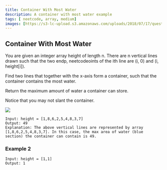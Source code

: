 ```yaml
---
title: Container With Most Water
description: A container with most water example
tags: [ neetcode, array, medium]
images: [https://s3-lc-upload.s3.amazonaws.com/uploads/2018/07/17/question_11.jpg]
---
```




## Container With Most Water

You are given an integer array height of length n. There are n vertical lines drawn such that the two endp, neetcodeoints of the ith line are (i, 0) and (i, height[i]).

Find two lines that together with the x-axis form a container, such that the container contains the most water.

Return the maximum amount of water a container can store.

Notice that you may not slant the container.

![](https://s3-lc-upload.s3.amazonaws.com/uploads/2018/07/17/question_11.jpg)


```
Input: height = [1,8,6,2,5,4,8,3,7]
Output: 49
Explanation: The above vertical lines are represented by array [1,8,6,2,5,4,8,3,7]. In this case, the max area of water (blue section) the container can contain is 49.
```


### Example 2

```
Input: height = [1,1]
Output: 1
```




